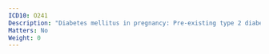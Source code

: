 ```yaml
---
ICD10: O241
Description: "Diabetes mellitus in pregnancy: Pre-existing type 2 diabetes mellitus"
Matters: No
Weight: 0
---
```

